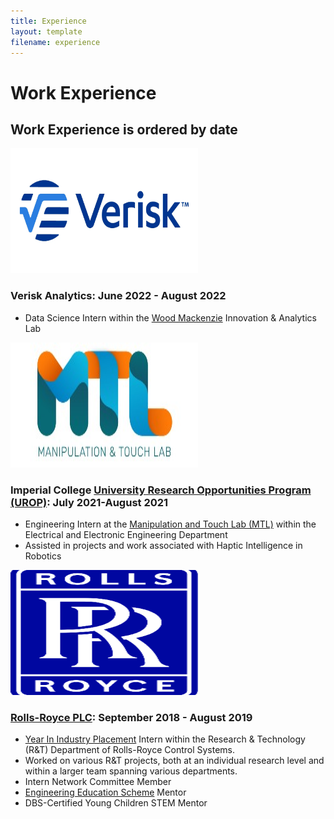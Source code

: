 ```yaml
---
title: Experience
layout: template
filename: experience
--- 
```


# Work Experience

## Work Experience is ordered by date

<img src="verisk-og-image.webp" width="300" height="200">

### Verisk Analytics: June 2022 - August 2022
- Data Science Intern within the [Wood Mackenzie](https://www.woodmac.com/) Innovation & Analytics Lab

<img src="mtl-logo_ccexpress.jpeg" width="300" height="200">

### Imperial College [University Research Opportunities Program (UROP)](https://www.imperial.ac.uk/urop/): July 2021-August 2021
- Engineering Intern at the [Manipulation and Touch Lab (MTL)](https://www.imperial.ac.uk/manipulation-touch/) within the Electrical and Electronic Engineering Department
- Assisted in projects and work associated with Haptic Intelligence in Robotics
 
<img src="Rolls_royce_holdings_logo.png" width="300" height="200">

### [Rolls-Royce PLC](https://www.rolls-royce.com/): September 2018 - August 2019
- [Year In Industry Placement](https://www.etrust.org.uk/placements) Intern within the Research & Technology (R&T) Department of Rolls-Royce Control Systems.
- Worked on various R&T projects, both at an individual research level and within a larger team spanning various departments.
- Intern Network Committee Member
- [Engineering Education Scheme](https://www.etrust.org.uk/projects-age-13-17) Mentor
- DBS-Certified Young Children STEM Mentor



